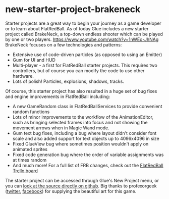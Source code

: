 # new-starter-project-brakeneck

Starter projects are a great way to begin your journey as a game developer or to learn about FlatRedBall. As of today Glue includes a new starter project called BrakeNeck, a top-down endless shooter which can be played by one or two players. https://www.youtube.com/watch?v=1nWEo-JhNAg BrakeNeck focuses on a few technologies and patterns:

* Extensive use of code-driven particles (as opposed to using an Emitter)
* Gum for UI and HUD
* Multi-player - a first for FlatRedBall starter projects. This requires two controllers, but of course you can modify the code to use other hardware.
* Lots of polish! Particles, explosions, shadows, tracks.

Of course, this starter project has also resulted in a huge set of bug fixes and engine improvements in FlatRedBall including:

* A new GameRandom class in FlatRedBallServices to provide convenient random functions
* Lots of minor improvements to the workflow of the AnimationEditor, such as bringing selected frames into focus and not showing the movement arrows when in Magic Wand mode.
* Gum text bug fixes, including a bug where layout didn't consider font scale and also added support for text objects up to 4096x4096 in size
* Fixed GlueView bug where sometimes position wouldn't apply on animated sprites
* Fixed code generation bug where the order of variable assignments was at times random
* And much more! For a full list of FRB changes, check out the [FlatRedBall Trello board](https://trello.com/b/lc6VzEDl/flatredball-engine-and-tools)

The starter project can be accessed through Glue's New Project menu, or you can [look at the source directly on github](https://github.com/vchelaru/BrakeNeck).   Big thanks to profexorgeek ([twitter](https://twitter.com/profexorgeek), [facebook](https://www.facebook.com/justin.d.johnson)) for supplying the beautiful art for this game.
